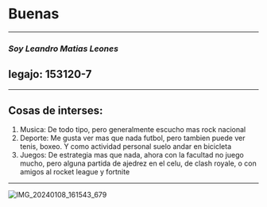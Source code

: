 # Buenas
___

### *Soy Leandro Matias Leones*
## legajo: 153120-7        
___

## Cosas de interses:

1. Musica:
  De todo tipo, pero generalmente escucho mas rock nacional
2. Deporte:
   Me gusta ver mas que nada futbol, pero tambien puede ver tenis, boxeo. Y como actividad personal suelo andar en bicicleta
3. Juegos:
   De estrategia mas que nada, ahora con la facultad no juego mucho, pero alguna partida de ajedrez en el celu, de clash royale, o con amigos al rocket league y fortnite

___

![IMG_20240108_161543_679](https://github.com/pdepjm/2024-tp0-presentacion-LeandroLeones/assets/82108961/6f47ccfc-6bb9-4565-bc25-b9ad9474a6bc)
